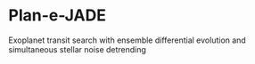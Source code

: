 # Plan-e-JADE
Exoplanet transit search with ensemble differential evolution and simultaneous stellar noise detrending
